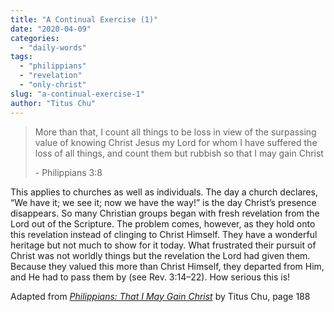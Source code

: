 ```yaml
---
title: "A Continual Exercise (1)"
date: "2020-04-09"
categories: 
  - "daily-words"
tags: 
  - "philippians"
  - "revelation"
  - "only-christ"
slug: "a-continual-exercise-1"
author: "Titus Chu"
---
```


> More than that, I count all things to be loss in view of the surpassing value of knowing Christ Jesus my Lord for whom I have suffered the loss of all things, and count them but rubbish so that I may gain Christ
> 
> \- Philippians 3:8

This applies to churches as well as individuals. The day a church declares, “We have it; we see it; now we have the way!” is the day Christ’s presence disappears. So many Christian groups began with fresh revelation from the Lord out of the Scripture. The problem comes, however, as they hold onto this revelation instead of clinging to Christ Himself. They have a wonderful heritage but not much to show for it today. What frustrated their pursuit of Christ was not worldly things but the revelation the Lord had given them. Because they valued this more than Christ Himself, they departed from Him, and He had to pass them by (see Rev. 3:14–22). How serious this is!

Adapted from _[Philippians: That I May Gain Christ](https://www.asweetsavor.org/book-philippians)_ by Titus Chu, page 188
